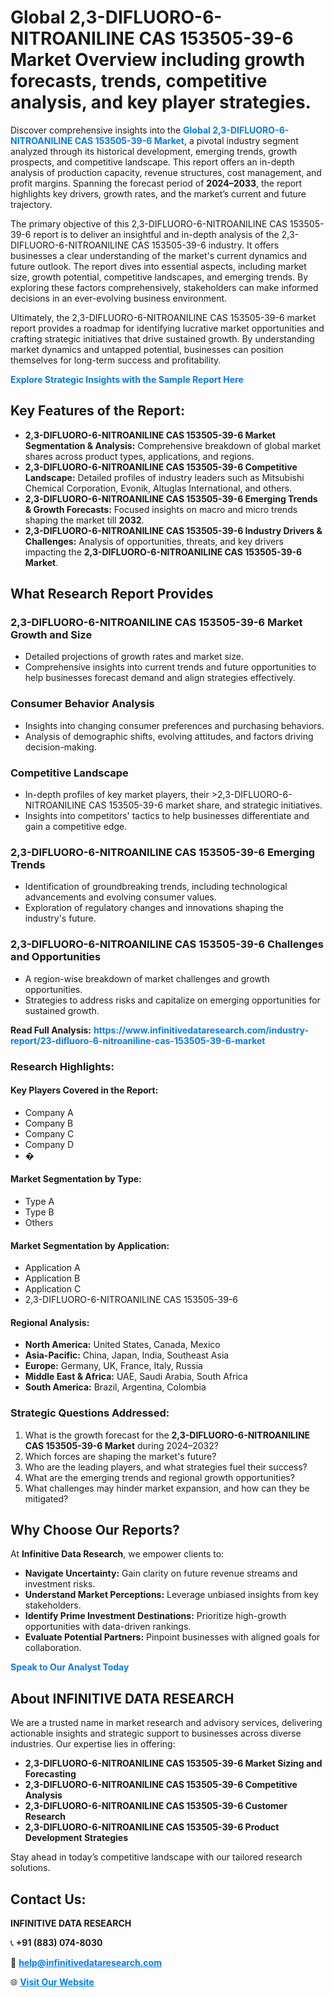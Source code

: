 <h1>Global 2,3-DIFLUORO-6-NITROANILINE CAS 153505-39-6 Market Overview including growth forecasts, trends, competitive analysis, and key player strategies.</h1>
<p>
Discover comprehensive insights into the 
<a href="https://www.infinitivedataresearch.com/industry-report/23-difluoro-6-nitroaniline-cas-153505-39-6-market" rel="dofollow" style="color: #007BFF; text-decoration: none;"><strong>Global 2,3-DIFLUORO-6-NITROANILINE CAS 153505-39-6 Market</strong></a>, a pivotal industry segment analyzed through its historical development, emerging trends, growth prospects, and competitive landscape. This report offers an in-depth analysis of production capacity, revenue structures, cost management, and profit margins. Spanning the forecast period of <strong>2024–2033</strong>, the report highlights key drivers, growth rates, and the market’s current and future trajectory.
</p>
<p>
The primary objective of this 2,3-DIFLUORO-6-NITROANILINE CAS 153505-39-6 report is to deliver an insightful and in-depth analysis of the 2,3-DIFLUORO-6-NITROANILINE CAS 153505-39-6 industry. It offers businesses a clear understanding of the market's current dynamics and future outlook. The report dives into essential aspects, including market size, growth potential, competitive landscapes, and emerging trends. By exploring these factors comprehensively, stakeholders can make informed decisions in an ever-evolving business environment.
</p>
<p>
Ultimately, the 2,3-DIFLUORO-6-NITROANILINE CAS 153505-39-6 market report provides a roadmap for identifying lucrative market opportunities and crafting strategic initiatives that drive sustained growth. By understanding market dynamics and untapped potential, businesses can position themselves for long-term success and profitability.
</p>
<p>
<a href="https://www.infinitivedataresearch.com/request-sample/reportId=102526" style="color: #007BFF; text-decoration: none;"><strong>Explore Strategic Insights with the Sample Report Here</strong></a>
</p>

<h2>Key Features of the Report:</h2>
<ul>
<li><strong>2,3-DIFLUORO-6-NITROANILINE CAS 153505-39-6 Market Segmentation & Analysis:</strong> Comprehensive breakdown of global market shares across product types, applications, and regions.</li>
<li><strong>2,3-DIFLUORO-6-NITROANILINE CAS 153505-39-6 Competitive Landscape:</strong> Detailed profiles of industry leaders such as Mitsubishi Chemical Corporation, Evonik, Altuglas International, and others.</li>
<li><strong>2,3-DIFLUORO-6-NITROANILINE CAS 153505-39-6 Emerging Trends & Growth Forecasts:</strong> Focused insights on macro and micro trends shaping the market till <strong>2032</strong>.</li>
<li><strong>2,3-DIFLUORO-6-NITROANILINE CAS 153505-39-6 Industry Drivers & Challenges:</strong> Analysis of opportunities, threats, and key drivers impacting the <strong>2,3-DIFLUORO-6-NITROANILINE CAS 153505-39-6 Market</strong>.</li>
</ul>

<h2>What Research Report Provides</h2>
<h3>2,3-DIFLUORO-6-NITROANILINE CAS 153505-39-6 Market Growth and Size</h3>
<ul>
<li>Detailed projections of growth rates and market size.</li>
<li>Comprehensive insights into current trends and future opportunities to help businesses forecast demand and align strategies effectively.</li>
</ul>

<h3>Consumer Behavior Analysis</h3>
<ul>
<li>Insights into changing consumer preferences and purchasing behaviors.</li>
<li>Analysis of demographic shifts, evolving attitudes, and factors driving decision-making.</li>
</ul>

<h3>Competitive Landscape</h3>
<ul>
<li>In-depth profiles of key market players, their >2,3-DIFLUORO-6-NITROANILINE CAS 153505-39-6 market share, and strategic initiatives.</li>
<li>Insights into competitors' tactics to help businesses differentiate and gain a competitive edge.</li>
</ul>

<h3>2,3-DIFLUORO-6-NITROANILINE CAS 153505-39-6 Emerging Trends</h3>
<ul>
<li>Identification of groundbreaking trends, including technological advancements and evolving consumer values.</li>
<li>Exploration of regulatory changes and innovations shaping the industry's future.</li>
</ul>

<h3>2,3-DIFLUORO-6-NITROANILINE CAS 153505-39-6 Challenges and Opportunities</h3>
<ul>
<li>A region-wise breakdown of market challenges and growth opportunities.</li>
<li>Strategies to address risks and capitalize on emerging opportunities for sustained growth.</li>
</ul>
<p><strong>Read Full Analysis:</strong> <a href="https://www.infinitivedataresearch.com/industry-report/23-difluoro-6-nitroaniline-cas-153505-39-6-market" rel="dofollow" style="color: #007BFF; text-decoration: none;"><strong>https://www.infinitivedataresearch.com/industry-report/23-difluoro-6-nitroaniline-cas-153505-39-6-market</strong></a></p>
<h3>Research Highlights:</h3>
<h4>Key Players Covered in the Report:</h4>
<ul><li>Company A</li><li>Company B</li><li>Company C</li><li>Company D</li><li>�</li></ul>
<h4>Market Segmentation by Type:</h4>
<ul><li>Type A</li><li>Type B</li><li>Others</li></ul>
<h4>Market Segmentation by Application:</h4>
<ul><li>Application A</li><li>Application B</li><li>Application C</li><li>2,3-DIFLUORO-6-NITROANILINE CAS 153505-39-6</li></ul>

<h4>Regional Analysis:</h4>
<ul>
<li><strong>North America:</strong> United States, Canada, Mexico</li>
<li><strong>Asia-Pacific:</strong> China, Japan, India, Southeast Asia</li>
<li><strong>Europe:</strong> Germany, UK, France, Italy, Russia</li>
<li><strong>Middle East & Africa:</strong> UAE, Saudi Arabia, South Africa</li>
<li><strong>South America:</strong> Brazil, Argentina, Colombia</li>
</ul>

<h3>Strategic Questions Addressed:</h3>
<ol>
<li>What is the growth forecast for the <strong>2,3-DIFLUORO-6-NITROANILINE CAS 153505-39-6 Market</strong> during 2024–2032?</li>
<li>Which forces are shaping the market's future?</li>
<li>Who are the leading players, and what strategies fuel their success?</li>
<li>What are the emerging trends and regional growth opportunities?</li>
<li>What challenges may hinder market expansion, and how can they be mitigated?</li>
</ol>

<h2>Why Choose Our Reports?</h2>
<p>At <strong>Infinitive Data Research</strong>, we empower clients to:</p>
<ul>
<li><strong>Navigate Uncertainty:</strong> Gain clarity on future revenue streams and investment risks.</li>
<li><strong>Understand Market Perceptions:</strong> Leverage unbiased insights from key stakeholders.</li>
<li><strong>Identify Prime Investment Destinations:</strong> Prioritize high-growth opportunities with data-driven rankings.</li>
<li><strong>Evaluate Potential Partners:</strong> Pinpoint businesses with aligned goals for collaboration.</li>
</ul>
<p><a href="https://www.infinitivedataresearch.com/industry-report/23-difluoro-6-nitroaniline-cas-153505-39-6-market" rel="dofollow" style="color: #007BFF; text-decoration: none;"><strong>Speak to Our Analyst Today</strong></a></p>

<h2>About INFINITIVE DATA RESEARCH</h2>
<p>We are a trusted name in market research and advisory services, delivering actionable insights and strategic support to businesses across diverse industries. Our expertise lies in offering:</p>
<ul>
<li><strong>2,3-DIFLUORO-6-NITROANILINE CAS 153505-39-6 Market Sizing and Forecasting</strong></li>
<li><strong>2,3-DIFLUORO-6-NITROANILINE CAS 153505-39-6 Competitive Analysis</strong></li>
<li><strong>2,3-DIFLUORO-6-NITROANILINE CAS 153505-39-6 Customer Research</strong></li>
<li><strong>2,3-DIFLUORO-6-NITROANILINE CAS 153505-39-6 Product Development Strategies</strong></li>
</ul>
<p>Stay ahead in today’s competitive landscape with our tailored research solutions.</p>

<h2>Contact Us:</h2>
<p><strong>INFINITIVE DATA RESEARCH</strong></p>
<p>📞 <strong>+91 (883) 074-8030</strong></p>
<p>📧 <strong><a href="mailto:help@infinitivedataresearch.com" style="color: #007BFF;">help@infinitivedataresearch.com</a></strong></p>
<p>🌐 <strong><a href="https://www.infinitivedataresearch.com" rel="dofollow" style="color: #007BFF;">Visit Our Website</a></strong></p>